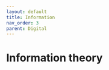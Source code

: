 ```yaml
---
layout: default
title: Information
nav_order: 3
parent: Digital
---
```


# Information theory